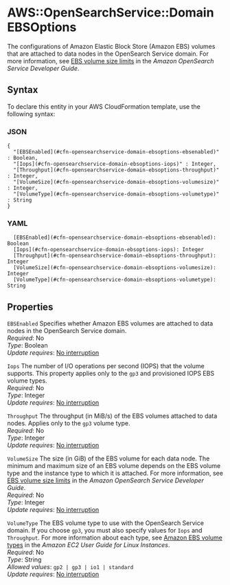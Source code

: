# AWS::OpenSearchService::Domain EBSOptions<a name="aws-properties-opensearchservice-domain-ebsoptions"></a>

The configurations of Amazon Elastic Block Store \(Amazon EBS\) volumes that are attached to data nodes in the OpenSearch Service domain\. For more information, see [EBS volume size limits](https://docs.aws.amazon.com/opensearch-service/latest/developerguide/limits.html#ebsresource) in the _Amazon OpenSearch Service Developer Guide_\.

## Syntax<a name="aws-properties-opensearchservice-domain-ebsoptions-syntax"></a>

To declare this entity in your AWS CloudFormation template, use the following syntax:

### JSON<a name="aws-properties-opensearchservice-domain-ebsoptions-syntax.json"></a>

```
{
  "[EBSEnabled](#cfn-opensearchservice-domain-ebsoptions-ebsenabled)" : Boolean,
  "[Iops](#cfn-opensearchservice-domain-ebsoptions-iops)" : Integer,
  "[Throughput](#cfn-opensearchservice-domain-ebsoptions-throughput)" : Integer,
  "[VolumeSize](#cfn-opensearchservice-domain-ebsoptions-volumesize)" : Integer,
  "[VolumeType](#cfn-opensearchservice-domain-ebsoptions-volumetype)" : String
}
```

### YAML<a name="aws-properties-opensearchservice-domain-ebsoptions-syntax.yaml"></a>

```
  [EBSEnabled](#cfn-opensearchservice-domain-ebsoptions-ebsenabled): Boolean
  [Iops](#cfn-opensearchservice-domain-ebsoptions-iops): Integer
  [Throughput](#cfn-opensearchservice-domain-ebsoptions-throughput): Integer
  [VolumeSize](#cfn-opensearchservice-domain-ebsoptions-volumesize): Integer
  [VolumeType](#cfn-opensearchservice-domain-ebsoptions-volumetype): String
```

## Properties<a name="aws-properties-opensearchservice-domain-ebsoptions-properties"></a>

`EBSEnabled` <a name="cfn-opensearchservice-domain-ebsoptions-ebsenabled"></a>
Specifies whether Amazon EBS volumes are attached to data nodes in the OpenSearch Service domain\.  
_Required_: No  
_Type_: Boolean  
_Update requires_: [No interruption](https://docs.aws.amazon.com/AWSCloudFormation/latest/UserGuide/using-cfn-updating-stacks-update-behaviors.html#update-no-interrupt)

`Iops` <a name="cfn-opensearchservice-domain-ebsoptions-iops"></a>
The number of I/O operations per second \(IOPS\) that the volume supports\. This property applies only to the `gp3` and provisioned IOPS EBS volume types\.  
_Required_: No  
_Type_: Integer  
_Update requires_: [No interruption](https://docs.aws.amazon.com/AWSCloudFormation/latest/UserGuide/using-cfn-updating-stacks-update-behaviors.html#update-no-interrupt)

`Throughput` <a name="cfn-opensearchservice-domain-ebsoptions-throughput"></a>
The throughput \(in MiB/s\) of the EBS volumes attached to data nodes\. Applies only to the `gp3` volume type\.  
_Required_: No  
_Type_: Integer  
_Update requires_: [No interruption](https://docs.aws.amazon.com/AWSCloudFormation/latest/UserGuide/using-cfn-updating-stacks-update-behaviors.html#update-no-interrupt)

`VolumeSize` <a name="cfn-opensearchservice-domain-ebsoptions-volumesize"></a>
The size \(in GiB\) of the EBS volume for each data node\. The minimum and maximum size of an EBS volume depends on the EBS volume type and the instance type to which it is attached\. For more information, see [EBS volume size limits](https://docs.aws.amazon.com/opensearch-service/latest/developerguide/limits.html#ebsresource) in the _Amazon OpenSearch Service Developer Guide_\.  
_Required_: No  
_Type_: Integer  
_Update requires_: [No interruption](https://docs.aws.amazon.com/AWSCloudFormation/latest/UserGuide/using-cfn-updating-stacks-update-behaviors.html#update-no-interrupt)

`VolumeType` <a name="cfn-opensearchservice-domain-ebsoptions-volumetype"></a>
The EBS volume type to use with the OpenSearch Service domain\. If you choose `gp3`, you must also specify values for `Iops` and `Throughput`\. For more information about each type, see [Amazon EBS volume types](https://docs.aws.amazon.com/AWSEC2/latest/UserGuide/EBSVolumeTypes.html) in the _Amazon EC2 User Guide for Linux Instances_\.  
_Required_: No  
_Type_: String  
_Allowed values_: `gp2 | gp3 | io1 | standard`  
_Update requires_: [No interruption](https://docs.aws.amazon.com/AWSCloudFormation/latest/UserGuide/using-cfn-updating-stacks-update-behaviors.html#update-no-interrupt)
